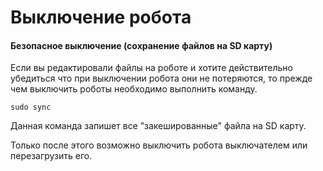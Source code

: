 # Выключение робота

#### Безопасное выключение \(сохранение файлов на SD карту\)

Если вы редактировали файлы на роботе и хотите действительно убедиться что при выключении робота они не потеряются, то прежде чем выключить роботы необходимо выполнить команду.

```text
sudo sync
```

Данная команда запишет все "закешированные" файла на SD карту.

Только после этого возможно выключить робота выключателем или перезагрузить его.

